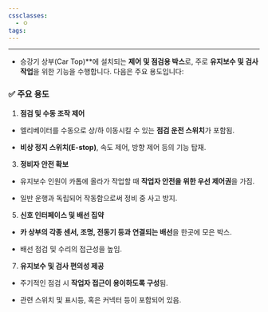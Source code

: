```yaml
---
cssclasses:
  - ㅇ
tags:
---
```

---
- 승강기 상부(Car Top)**에 설치되는 **제어 및 점검용 박스**로, 주로 **유지보수 및 검사 작업**을 위한 기능을 수행합니다. 다음은 주요 용도입니다:  
    

### ✅ **주요 용도**

1. **점검 및 수동 조작 제어**
    

- 엘리베이터를 수동으로 상/하 이동시킬 수 있는 **점검 운전 스위치**가 포함됨.
    
- **비상 정지 스위치(E-stop)**, 속도 제어, 방향 제어 등의 기능 탑재.
    

3. **정비자 안전 확보**
    

- 유지보수 인원이 카톱에 올라가 작업할 때 **작업자 안전을 위한 우선 제어권**을 가짐.
    
- 일반 운행과 독립되어 작동함으로써 정비 중 사고 방지.
    

5. **신호 인터페이스 및 배선 집약**
    

- **카 상부의 각종 센서, 조명, 전동기 등과 연결되는 배선**을 한곳에 모은 박스.
    
- 배선 점검 및 수리의 접근성을 높임.
    

7. **유지보수 및 검사 편의성 제공**
    

- 주기적인 점검 시 **작업자 접근이 용이하도록 구성**됨.
    
- 관련 스위치 및 표시등, 혹은 커넥터 등이 포함되어 있음.